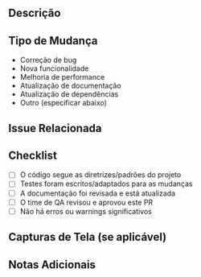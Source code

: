 <!-- POR FAVOR, USAR ESTE TEMPLATE, ARRUMAR CONFORME O TIPO DE PROBLEMA, PODE DELETAR SESSÕES QUE NÃO SE ENCAIXAM, MAS TENTE MANTER ESTE PADRÃO AQUI -->

## Descrição

<!-- Descreva as mudanças propostas, o problema que está sendo resolvido e a motivação por trás dessas alterações. -->

## Tipo de Mudança
<!-- SELECIONE O TIPO DE MUDANÇA ABAIXO (REMOVA OS QUE NÃO SE ENCAIXAM) -->
- Correção de bug
- Nova funcionalidade
- Melhoria de performance
- Atualização de documentação
- Atualização de dependências
- Outro (especificar abaixo)

## Issue Relacionada

<!-- Insira o número ou link da issue relacionada, seja do Github ou de outras ferramentas como Jira. Utilize o formato #NúmeroDaIssue ou link completo. -->

## Checklist

- [ ] O código segue as diretrizes/padrões do projeto
- [ ] Testes foram escritos/adaptados para as mudanças <!-- Se não for aplicavel este check, apenas marca isso e pronto, não remover esta sessão -->
- [ ] A documentação foi revisada e está atualizada
- [ ] O time de QA revisou e aprovou este PR
- [ ] Não há erros ou warnings significativos

## Capturas de Tela (se aplicável)

<!-- Insira capturas de tela ou GIFs aqui. Se não fizer sentido para o PR, você pode remover esta seção. -->

## Notas Adicionais

<!-- Adicione qualquer informação adicional relevante ou contextualização específica para os revisores. -->
